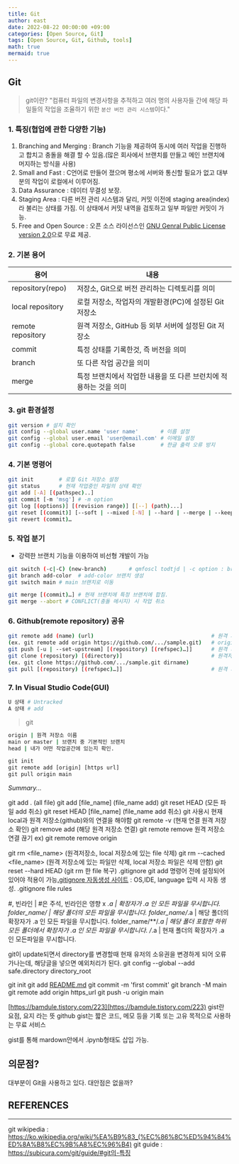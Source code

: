 ```yaml
---
title: Git
author: east
date: 2022-08-22 00:00:00 +09:00
categories: [Open Source, Git]
tags: [Open Source, Git, Github, tools]
math: true
mermaid: true
---
```


## Git

> git이란?
> "컴퓨터 파일의 변경사항을 추적하고 여러 명의 사용자들 간에 해당 파일들의 작업을 조율하기 위한 `분산 버전 관리 시스템`이다."



### 1. 특징(협업에 관한 다양한 기능)
  1.  Branching and Merging : Branch 기능을 제공하여 동시에 여러 작업을 진행하고 합치고 충돌을 해결 할 수 있음.(많은 회사에서 브랜치를 만들고 메인 브랜치에 머지하는 방식을 사용)
  2.  Small and Fast : C언어로 만들어 졌으며 평소에 서버와 통신할 필요가 없고 대부분의 작업이 로컬에서 이루어짐.
  3.  Data Assurance : 데이터 무결성 보장.
  4.  Staging Area   : 다른 버전 관리 시스템과 달리, 커밋 이전에 staging area(index)라 불리는 상태를 가짐. 이 상태에서 커밋 내역을 검토하고 일부 파일만 커밋이 가능.
  5.  Free and Open Source : 오픈 소스 라이선스인 [GNU Genral Public License version 2.0](https://opensource.org/licenses/GPL-2.0)으로 무료 제공.



### 2. 기본 용어
|       용어          | 내용 | 
|       ---           | --- |
| repository(repo)    |  저장소, Git으로 버전 관리하는 디렉토리를 의미 | 
| local repository    | 로컬 저장소, 작업자의 개발환경(PC)에 설정된 Git 저장소|
| remote repository   | 원격 저장소, GitHub 등 외부 서버에 설정된 Git 저장소 |
| commit              | 특정 상태를 기록한것, 즉 버전을 의미|
| branch              | 또 다른 작업 공간을 의미|
| merge               | 특정 브랜치에서 작업한 내용을 또 다른 브런치에 적용하는 것을 의미|



### 3. git 환경설정

```bash
git version # 설치 확인
git config --global user.name 'user name'       # 이름 설정
git config --global user.email 'user@email.com' # 이메일 설정
git config --global core.quotepath false        # 한글 출력 오류 방지
```



### 4. 기본 명령어

```bash
git init        # 로컬 Git 저장소 설정
git status      # 현재 작업중인 파일의 상태 확인
git add [-A] [(pathspec)..]                                               # 파일의 변경사항을 index에 추가, git은 commit 전 index에 저장. | -A option : 전체 파일
git commit [-m 'msg'] # -m option                                         # 변경 이력 메시지 작성
git log [(options)] [(revision range)] [[--] (path)...]                   # 다양한 옵션을 조합하여 원하는 형태의 로그를 출력하는 기능.
git reset [(commit)] [--soft | --mixed [-N] | --hard | --merge | --keep]  # 특정 커밋까지 이력을 초기화
git revert (commit)…                                                      # 특정 커밋을 취소하고 새로운 커밋을 만듦.
```



### 5. 작업 분기
 - 강력한 브랜치 기능을 이용하여 비선형 개발이 가능
 
```bash
git switch (-c|-C) (new-branch)       # qmfoscl todtjd | -c option : branch & swtich 동시 수행
git branch add-color  # add-color 브랜치 생성
git switch main # main 브랜치로 이동

git merge [(commit)…] # 현재 브랜치에 특정 브랜치에 합침.
git merge --abort # CONFLICT(충돌 메시지) 시 작업 취소
```

### 6. Github(remote repository) 공유

```bash
git remote add (name) (url)                                     # 원격 저장소 연결
(ex. git remote add origin https://github.com/.../sample.git)   # origin : git은 여러가지 원격 저장소를 등록할 수 있고 기본 저장소의 이름이다.
git push [-u | --set-upstream] [(repository) [(refspec)…]]      # 원격 저장소에 로컬 저장소의 모든 커밋을 푸시함 | -u option : 이후에 다른 이름 지정 안하고 push 가능.
git clone (repository) [(directory)]                            # 원격저장소에서 로컬 저장소로 복제.
(ex. git clone https://github.com/.../sample.git dirname)
git pull [(repository) [(refspec)…]]                            # 원격 저장소 내용 가져오기, 변경된 내용을 로컬 저장소로 가지고옴(동기화 X)
```

### 7. In Visual Studio Code(GUI)

```bash
U 상태 # Untracked
A 상태 # add
```


> git

```cmd
origin | 원격 저장소 이름
main or master | 브랜치 중 기본적인 브랜치
head | 내가 어떤 작업공간에 있는지 확인.

git init
git remote add [origin] [https url]
git pull origin main
```

*Summary...*

git add . (all file)
git add [file_name] (file_name add)
git reset HEAD  (모든 파일 add 취소)
git reset HEAD [file_name] (file_name add 취소)
git 사용시 현재 local과 원격 저장소(github)와의 연결을 해야함
git remote -v (현재 연결 원격 저장소 확인)
git remove add <name> <url> (해당 원격 저장소 연결)
git remote remove <name> 원격 저장소 연결 끊기
ex) git remote remove origin

git rm <file_name> (원격저장소, local 저장소에 있는 file 삭제)
git rm --cached <file_name> (원격 저장소에 있는 파일만 삭제, local 저장소 파일은 삭제 안함)
git reset --hard HEAD (git rm 한 file 복구)
.gitignore git add 명령어 전에 설정되어 있어야 적용이 가능[.gitignore 자동생성 사이트](https://www.toptal.com/developers/gitignore) : OS,IDE, language 입력 시 자동 생성.
.gitignore file rules

#, 빈라인 | #은 주석, 빈라인은 영향 x
*.a | 확장자가 .a 인 모든 파일을 무시합니다.
folder_name/ | 해당 폴더의 모든 파일을 무시합니다.
folder_name/*.a | 해당 폴더의 확장자가 .a 인 모든 파일을 무시합니다.
folder_name/**/*.a | 해당 폴더 포함한 하위 모든 폴더에서 확장자가 .a 인 모든 파일을 무시합니다.
/*.a | 현재 폴더의 확장자가 .a 인 모든파일을 무시합니다.

<!-- [https://teichae.tistory.com/entry/fatal-unsafe-repository-에러-해결?category=348114?category=348114](https://teichae.tistory.com/entry/fatal-unsafe-repository-%EC%97%90%EB%9F%AC-%ED%95%B4%EA%B2%B0?category=348114?category=348114) -->
git이 update되면서 directory를 변경할때 현재 유저의 소유권을 변경하게 되어 오류가나는데,
해당글을 넣으면 예외처리가 된다.
git config --global --add safe.directory directory_root

git init
git add [README.md](http://readme.md/)
git commit -m 'first commit'
git branch -M main
git remote add origin https_url
git push -u origin main

[https://bamdule.tistory.com/223](https://bamdule.tistory.com/223)
gist란 요점, 요지 라는 뜻
github gist는 짧은 코드, 메모 등을 기록 또는 고유 목적으로 사용하는 무료 서비스

gist를 통해 mardown안에서 .ipynb형태도 삽입 가능.

## 의문점?
대부분이 Git을 사용하고 있다. 대안점은 없을까?


## REFERENCES

------

git wikipedia : https://ko.wikipedia.org/wiki/%EA%B9%83_(%EC%86%8C%ED%94%84%ED%8A%B8%EC%9B%A8%EC%96%B4)
git guide     : https://subicura.com/git/guide/#git의-특징
